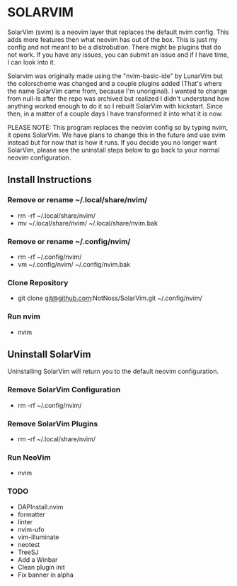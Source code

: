 # SOLARVIM 

SolarVim (svim) is a neovim layer that replaces the default nvim config. This adds more features then what neovim has out of the box. This is just my config and not meant to be a distrobution. There might be plugins that do not work. If you have any issues, you can submit an issue and if I have time, I can look into it.

Solarvim was originally made using the "nvim-basic-ide" by LunarVim but the colorscheme was changed and a couple plugins added (That's where the name SolarVim came from, because I'm unoriginal). I wanted to change from null-ls after the repo was archived but realized I didn't understand how anything worked enough to do it so I rebuilt SolarVim with kickstart. Since then, in a matter of a couple days I have transformed it into what it is now.

PLEASE NOTE: This program replaces the neovim config so by typing nvim, it opens SolarVim. We have plans to change this in the future and use svim instead but for now that is how it runs. If you decide you no longer want SolarVim, please see the uninstall steps below to go back to your normal neovim configuration.

## Install Instructions

### Remove or rename ~/.local/share/nvim/
- rm -rf ~/.local/share/nvim/
- mv ~/.local/share/nvim/ ~/.local/share/nvim.bak

### Remove or rename ~/.config/nvim/
- rm -rf ~/.config/nvim/
- vm ~/.config/nvim/ ~/.config/nvim.bak

### Clone Repository
- git clone git@github.com:NotNoss/SolarVim.git ~/.config/nvim/

### Run nvim
- nvim

## Uninstall SolarVim
Uninstalling SolarVim will return you to the default neovim configuration.

### Remove SolarVim Configuration
- rm -rf ~/.config/nvim/

### Remove SolarVim Plugins
- rm -rf ~/.local/share/nvim/

### Run NeoVim
- nvim

### TODO
- DAPInstall.nvim
- formatter
- linter
- nvim-ufo
- vim-illuminate
- neotest
- TreeSJ
- Add a Winbar
- Clean plugin init
- Fix banner in alpha
